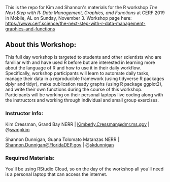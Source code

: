This is the repo for Kim and Shannon's materials for the R workshop *The Next Step with R: Data Management, Graphics, and Functions* at CERF 2019 in Mobile, AL on Sunday, November 3. Workshop page here: https://www.cerf.science/the-next-step-with-r-data-management-graphics-and-functions

## About this Workshop:
This full day workshop is targeted to students and other scientists who are familiar with and have used R before but are interested in learning more about the language of R and how to use it in their daily workflow. Specifically, workshop participants will learn to automate daily tasks, manage their data in a reproducible framework (using tidyverse R packages dplyr and tidyr), make publication ready graphs (using R package ggplot2), and write their own functions during the course of this workshop. Participants will be working on their personal laptops live coding along with the instructors and working through individual and small group exercises. 

### Instructor Info:

Kim Cressman, Grand Bay NERR  |  [Kimberly.Cressman@dmr.ms.gov](Kimberly.Cressman@dmr.ms.gov)  |  @[swmpkim](http://www.github.com/swmpkim) 

Shannon Dunnigan, Guana Tolomato Matanzas NERR  |  [Shannon.Dunnigan@FloridaDEP.gov](Shannon.Dunnigan@FloridaDEP.gov)  |  @[skdunnigan](http://www.github.com/skdunnigan)

### Required Materials:

You'll be using RStudio Cloud, so on the day of the workshop all you'll need is a personal laptop that can access the internet.
